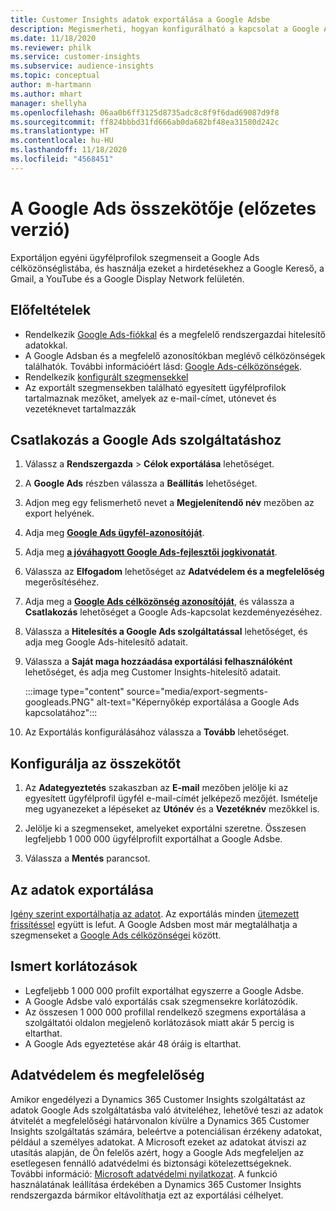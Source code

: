 ```yaml
---
title: Customer Insights adatok exportálása a Google Adsbe
description: Megismerheti, hogyan konfigurálható a kapcsolat a Google Adsszal.
ms.date: 11/18/2020
ms.reviewer: philk
ms.service: customer-insights
ms.subservice: audience-insights
ms.topic: conceptual
author: m-hartmann
ms.author: mhart
manager: shellyha
ms.openlocfilehash: 06aa0b6ff3125d8735adc8c8f9f6dad69087d9f8
ms.sourcegitcommit: ff824bbbd31fd666ab0da682bf48ea31580d242c
ms.translationtype: HT
ms.contentlocale: hu-HU
ms.lasthandoff: 11/18/2020
ms.locfileid: "4568451"
---
```

# <a name="connector-for-google-ads-preview"></a>A Google Ads összekötője (előzetes verzió)

Exportáljon egyéni ügyfélprofilok szegmenseit a Google Ads célközönséglistába, és használja ezeket a hirdetésekhez a Google Kereső, a Gmail, a YouTube és a Google Display Network felületén. 

## <a name="prerequisites"></a>Előfeltételek

-   Rendelkezik [Google Ads-fiókkal](https://ads.google.com/) és a megfelelő rendszergazdai hitelesítő adatokkal.
-   A Google Adsban és a megfelelő azonosítókban meglévő célközönségek találhatók. További információért lásd: [Google Ads-célközönségek](https://support.google.com/google-ads/answer/7558048?hl=en#:~:text=Audience%20lists%20is%20a%20section,Display%20Network%20through%20remarketing%20campaigns.).
-   Rendelkezik [konfigurált szegmensekkel](segments.md)
-   Az exportált szegmensekben található egyesített ügyfélprofilok tartalmaznak mezőket, amelyek az e-mail-címet, utónevet és vezetéknevet tartalmazzák

## <a name="connect-to-google-ads"></a>Csatlakozás a Google Ads szolgáltatáshoz

1. Válassz a **Rendszergazda** > **Célok exportálása** lehetőséget.

1. A **Google Ads** részben válassza a **Beállítás** lehetőséget.

1. Adjon meg egy felismerhető nevet a **Megjelenítendő név** mezőben az export helyének.

1. Adja meg **[Google Ads ügyfél-azonosítóját](https://support.google.com/google-ads/answer/1704344)**.

1. Adja meg **[a jóváhagyott Google Ads-fejlesztői jogkivonatát](https://developers.google.com/google-ads/api/docs/first-call/dev-token)**.

1. Válassza az **Elfogadom** lehetőséget az **Adatvédelem és a megfelelőség** megerősítéséhez.

1. Adja meg a **[Google Ads célközönség azonosítóját](https://support.google.com/google-ads/answer/7558048?hl=en#:~:text=Audience%20lists%20is%20a%20section,Display%20Network%20through%20remarketing%20campaigns.)**, és válassza a **Csatlakozás** lehetőséget a Google Ads-kapcsolat kezdeményezéséhez.

1. Válassza a **Hitelesítés a Google Ads szolgáltatással** lehetőséget, és adja meg Google Ads-hitelesítő adatait.

1. Válassza a **Saját maga hozzáadása exportálási felhasználóként** lehetőséget, és adja meg Customer Insights-hitelesítő adatait.

   :::image type="content" source="media/export-segments-googleads.PNG" alt-text="Képernyőkép exportálása a Google Ads kapcsolatához":::

1. Az Exportálás konfigurálásához válassza a **Tovább** lehetőséget.

## <a name="configure-the-connector"></a>Konfigurálja az összekötőt

1. Az **Adategyeztetés** szakaszban az **E-mail** mezőben jelölje ki az egyesített ügyfélprofil ügyfél e-mail-címét jelképező mezőjét. Ismételje meg ugyanezeket a lépéseket az **Utónév** és a **Vezetéknév** mezőkkel is.

1. Jelölje ki a szegmenseket, amelyeket exportálni szeretne. Összesen legfeljebb 1 000 000 ügyfélprofilt exportálhat a Google Adsbe.

1. Válassza a **Mentés** parancsot.

## <a name="export-the-data"></a>Az adatok exportálása

[Igény szerint exportálhatja az adatot](export-destinations.md). Az exportálás minden [ütemezett frissítéssel](system.md#schedule-tab) együtt is lefut. A Google Adsben most már megtalálhatja a szegmenseket a [Google Ads célközönségei](https://support.google.com/google-ads/answer/7558048?hl=en/) között.

## <a name="known-limitations"></a>Ismert korlátozások

- Legfeljebb 1 000 000 profilt exportálhat egyszerre a Google Adsbe.
- A Google Adsbe való exportálás csak szegmensekre korlátozódik.
- Az összesen 1 000 000 profillal rendelkező szegmens exportálása a szolgáltatói oldalon megjelenő korlátozások miatt akár 5 percig is eltarthat. 
- A Google Ads egyeztetése akár 48 óráig is eltarthat.

## <a name="data-privacy-and-compliance"></a>Adatvédelem és megfelelőség

Amikor engedélyezi a Dynamics 365 Customer Insights szolgáltatást az adatok Google Ads szolgáltatásba való átviteléhez, lehetővé teszi az adatok átvitelét a megfelelőségi határvonalon kívülre a Dynamics 365 Customer Insights szolgáltatás számára, beleértve a potenciálisan érzékeny adatokat, például a személyes adatokat. A Microsoft ezeket az adatokat átviszi az utasítás alapján, de Ön felelős azért, hogy a Google Ads megfeleljen az esetlegesen fennálló adatvédelmi és biztonsági kötelezettségeknek. További információ: [Microsoft adatvédelmi nyilatkozat](https://go.microsoft.com/fwlink/?linkid=396732).
A funkció használatának leállítása érdekében a Dynamics 365 Customer Insights rendszergazda bármikor eltávolíthatja ezt az exportálási célhelyet.
